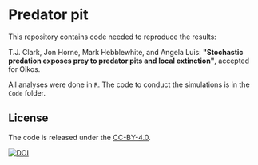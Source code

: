 # Predator pit

This repository contains code needed to reproduce the results:

T.J. Clark, Jon Horne, Mark Hebblewhite, and Angela Luis:
**"Stochastic predation exposes prey to predator pits and local extinction"**,
accepted for Oikos.

All analyses were done in `R`. The code to conduct the simulations is in the `Code` folder.

## License

The code is released under the [CC-BY-4.0](https://opensource.org/licenses/mit-license.php).

[![DOI](https://zenodo.org/badge/DOI/10.5281/zenodo.4281137.svg)](https://doi.org/10.5281/zenodo.4281137)
